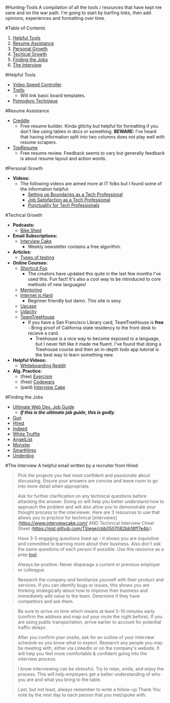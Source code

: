 #Hunting-Tools
A compilation of all the tools / resources that have kept me sane and on the war path. I'm going to start by barfing links, then add opinions, experiences and formatting over time.

#Table of Contents
1. [Helpful Tools](#helpful-tools)
2. [Resume Assistance](#resume-assistance)
3. [Personal Growth](#personal-growth)
4. [Techical Growth](#techical-growth)
5. [Finding the Jobs](#finding-the-jobs)
6. [The Interview](#the-interview)

#Helpful Tools
* [Video Speed Controller](https://chrome.google.com/webstore/detail/video-speed-controller/nffaoalbilbmmfgbnbgppjihopabppdk?hl=en)
* [Trello](https://trello.com/b/I7TjiplA/trello-tutorial)
  * Will link basic board templates.
* [Pomodoro Technique](http://pomodorotechnique.com/)

#Resume Assistance
* [Creddle](http://creddle.io/)
  * Free resume builder. Kinda glitchy but helpful for formatting if you don't like using tables in docs or something. **BEWARE:** I've heard that having information split into two columns does not play well with resume scrapers.
* [TopResume](https://www.topresume.com/)
  * Free resume review. Feedback seems to vary but generally feedback is about resume layout and action words.

#Personal Growth
* **Videos:**
  * The following videos are aimed more at IT folks but I found some of the information helpful:
      * [Setting up Boundaries as a Tech Professional](https://www.youtube.com/watch?v=sE4a3ZwWeOA)
      * [Job Satisfaction as a Tech Professional](https://www.youtube.com/watch?v=LyXv1sZqjYQ)
      * [Punctuality for Tech Professionals](https://www.youtube.com/watch?v=N7R8YB1iLxM)

#Techical Growth
* **Podcasts:**
    * [Bike Shed](http://bikeshed.fm/)
* **Email Subscriptions:**
  * [Interview Cake](https://www.interviewcake.com/)
    * Weekly newsletter contains a free algorithm.
* **Articles:**
  * [Types of testing](http://www.softwaretestinghelp.com/types-of-software-testing/)
* **Online Courses:**
  * [Shortcut Foo](https://www.shortcutfoo.com/)
    * The creators have updated this quite in the last few months I've used this. Fun fact! It's also a cool way to be introduced to core methods of new languages!
  * [Mentoring](https://www.codementor.io/)
  * [Internet is Hard](https://internetingishard.com/)
    * Beginner friendly but damn. This site is sexy.
  * [Upcase](https://upcase.com/practice)
  * [Udacity](https://www.udacity.com/)
  * [TeamTreeHouse](http://referrals.trhou.se/jacobmoyle)
    * If you have a San Francisco Library card, TeamTreeHouse is **free** - Bring proof of California state residency to the front desk to recieve a card.
      * Treehouse is a nice way to become exposed to a language, but I never felt like it made me fluent. I've found that doing a Treehouse course and then an in-depth todo app tutorial is the best way to learn something new.
* **Helpful Videos:**
    * [Whiteboarding Reddit](https://www.udacity.com/course/viewer#!/c-cs253/l-48683805/m-48721328)
* **Alg. Practice:**
    * (free) [Exercism](http://exercism.io/)
    * (free) [Codewars](http://www.codewars.com/)
    * (paid) [Interview Cake](https://www.interviewcake.com/)

#Finding the Jobs
* [Ultimate Web Dev. Job Guide](http://blog.thefirehoseproject.com/posts/the-ultimate-guide-to-jobs-in-web-development/)
  * ***If this is the ultimate job guide, this is godly.***
* [Gun](https://gun.io/r/ea7d1cdda454f8a20c7cfc62019be8bd3c8a500b/)
* [Hired](http://join.hired.com/x/CF5apL)
* [Indeed](http://www.indeed.com/)
* [White Truffle](https://www.whitetruffle.com)
* [AngelList](https://angel.co/)
* [Monster](http://www.monster.com/)
* [SmartHires](https://www.smarthires.io)
* [Underdog](https://underdog.io/)

#The Interview
A helpful email written by a recruiter from Hired:

> Pick the projects you feel most confident and passionate about discussing. Ensure your answers are concise and leave room to go into more detail when appropriate.

> Ask for further clarification on any technical questions before attacking the answer. Doing so will help you better understand how to approach the problem and will also allow you to demonstrate your thought process to the interviewer.  Here are 3 resources to use that allows you to practice for technical [interviews](https://www.interviewcake.com/ AND Technical Interview Cheat Sheet (https://gist.github.com/TSiege/cbb0507082bb18ff7e4b))

> Have 3-5 engaging questions lined up - it shows you are inquisitive and committed to learning more about their business. Also don't ask the same questions of each person if possible.  Use this resource as a prep [tool](http://www.forbes.com/sites/nextavenue/2014/06/18/10-job-interview-questions-you-should-ask/)

> Always be positive. Never disparage a current or previous employer or colleague.

> Research the company and familiarize yourself with their product and services. If you can identify bugs or issues, this shows you are thinking strategically about how to improve their business and immediately add value to the team. Determine if they have competitors and ask them.

> Be sure to arrive on time which means at least 5-10 minutes early (confirm the address and map out your route the night before). If you are using public transportation, arrive earlier to account for potential traffic delays.

> After you confirm your onsite, ask for an outline of your interview schedule so you know what to expect. Research any people you may be meeting with, either via LinkedIn or on the company's website. It will help you feel more comfortable & confident going into the interview process.

> I know interviewing can be stressful. Try to relax, smile, and enjoy the process. This will help employers get a better understanding of who you are and what you bring to the table.

> Last, but not least, always remember to write a follow-up Thank You note by the next day to each person that you met/spoke with.
